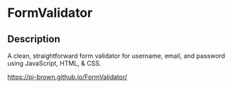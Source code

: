 # FormValidator
## Description
A clean, straightforward form validator for username, email, and password using JavaScript, HTML, & CSS.

https://pj-brown.github.io/FormValidator/
<!--
![README Generator Demo](assets/demo.gif)
#### [Link to video demo](https://drive.google.com/file/d/1Vv1i1Suk_1xXno7NEySPy2-BxLXCT6rh/view)
## Table of Contents
* <a href='#installation'>Installation</a>
* <a href='#usage'>Usage</a>
* <a href='#license'>License</a>
* <a href='#contribution'>Contribution</a>
* <a href='#tests'>Tests</a>
* <a href='#questions'>Questions</a>
## Installation
Clone this repository. Then, open the directory containing `index.js` in your Node terminal and run `npm install`.
## Usage
Used to create a README.md
## License
This application is using the MIT license.
## Contributing
Please refer to the <a href='#questions'>Questions</a> section for any questions related to contributing.
## Tests
Open the directory containing `index.js` and run `node index.js` in your Node terminal.
## Questions
  For any questions, please contact me using one of the following links:

* [My GitHub Profile](https://github.com/pj-brown)

* pjbrown05@gmail.com
-->
